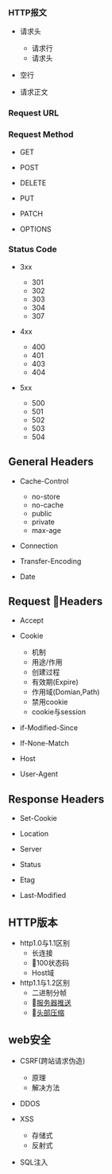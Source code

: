 ### HTTP报文
- 请求头  
    - 请求行  
    - 请求头  

- 空行  

- 请求正文  



### Request URL

### Request Method  
- GET

- POST   

- DELETE  

- PUT  

- PATCH  

- OPTIONS  


### Status Code  
- 3xx
    - 301
    - 302 
    - 303
    - 304
    - 307
- 4xx  
    - 400
    - 401 
    - 403 
    - 404 

- 5xx
    - 500 
    - 501 
    - 502 
    - 503 
    - 504 

## General Headers
- Cache-Control 
    - no-store
    - no-cache
    - public
    - private
    - max-age
- Connection

- Transfer-Encoding

- Date


## Request Headers
- Accept

- Cookie  
    - 机制  
    - 用途/作用
    - 创建过程  
    - 有效期(Expire)  
    - 作用域(Domian,Path)  
    - 禁用cookie
    - cookie与session  

- if-Modified-Since

- If-None-Match

- Host 

- User-Agent  



## Response Headers
- Set-Cookie  

- Location  

- Server   

- Status  

- Etag

- Last-Modified 

## HTTP版本  
- http1.0与1.1区别
    - 长连接  
    - 100状态码 
    - Host域
- http1.1与1.2区别  
    - 二进制分帧  
    - <a href='http://www.ruanyifeng.com/blog/2018/03/http2_server_push.html'>服务器推送</a>
    - <a href='https://www.jianshu.com/p/f44b930cfcac'>头部压缩</a>  

## web安全 
- CSRF(跨站请求伪造) 
    - 原理
    - 解决方法  
- DDOS

- XSS
    - 存储式
    - 反射式
- SQL注入